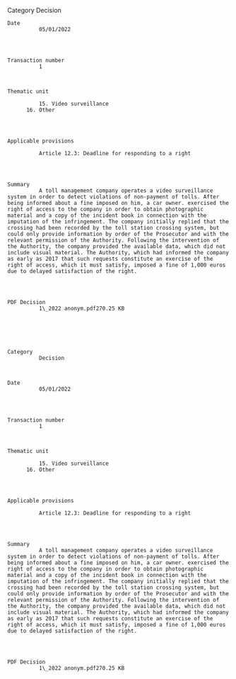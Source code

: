 Category
              Decision
          

  
    Date
              05/01/2022

          

  
    Transaction number
              1
          

  
    Thematic unit
          
              15. Video surveillance
          16. Other
              
      

  
    Applicable provisions
          
              Article 12.3: Deadline for responding to a right
              
      

  
    Summary
              A toll management company operates a video surveillance system in order to detect violations of non-payment of tolls. After being informed about a fine imposed on him, a car owner. exercised the right of access to the company in order to obtain photographic material and a copy of the incident book in connection with the imputation of the infringement. The company initially replied that the crossing had been recorded by the toll station crossing system, but could only provide information by order of the Prosecutor and with the relevant permission of the Authority. Following the intervention of the Authority, the company provided the available data, which did not include visual material. The Authority, which had informed the company as early as 2017 that such requests constitute an exercise of the right of access, which it must satisfy, imposed a fine of 1,000 euros due to delayed satisfaction of the right.

          

  
    PDF Decision
              1\_2022 anonym.pdf270.25 KB
          

  

    
  
    Category
              Decision
          

  
    Date
              05/01/2022

          

  
    Transaction number
              1
          

  
    Thematic unit
          
              15. Video surveillance
          16. Other
              
      

  
    Applicable provisions
          
              Article 12.3: Deadline for responding to a right
              
      

  
    Summary
              A toll management company operates a video surveillance system in order to detect violations of non-payment of tolls. After being informed about a fine imposed on him, a car owner. exercised the right of access to the company in order to obtain photographic material and a copy of the incident book in connection with the imputation of the infringement. The company initially replied that the crossing had been recorded by the toll station crossing system, but could only provide information by order of the Prosecutor and with the relevant permission of the Authority. Following the intervention of the Authority, the company provided the available data, which did not include visual material. The Authority, which had informed the company as early as 2017 that such requests constitute an exercise of the right of access, which it must satisfy, imposed a fine of 1,000 euros due to delayed satisfaction of the right.

          

  
    PDF Decision
              1\_2022 anonym.pdf270.25 KB
